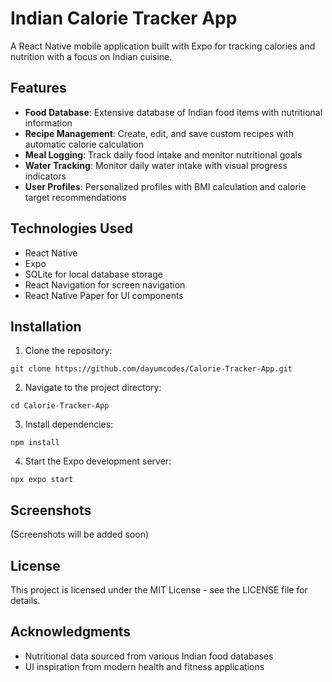 # Indian Calorie Tracker App

A React Native mobile application built with Expo for tracking calories and nutrition with a focus on Indian cuisine.

## Features

- **Food Database**: Extensive database of Indian food items with nutritional information
- **Recipe Management**: Create, edit, and save custom recipes with automatic calorie calculation
- **Meal Logging**: Track daily food intake and monitor nutritional goals
- **Water Tracking**: Monitor daily water intake with visual progress indicators
- **User Profiles**: Personalized profiles with BMI calculation and calorie target recommendations

## Technologies Used

- React Native
- Expo
- SQLite for local database storage
- React Navigation for screen navigation
- React Native Paper for UI components

## Installation

1. Clone the repository:
```
git clone https://github.com/dayumcodes/Calorie-Tracker-App.git
```

2. Navigate to the project directory:
```
cd Calorie-Tracker-App
```

3. Install dependencies:
```
npm install
```

4. Start the Expo development server:
```
npx expo start
```

## Screenshots

(Screenshots will be added soon)

## License

This project is licensed under the MIT License - see the LICENSE file for details.

## Acknowledgments

- Nutritional data sourced from various Indian food databases
- UI inspiration from modern health and fitness applications 